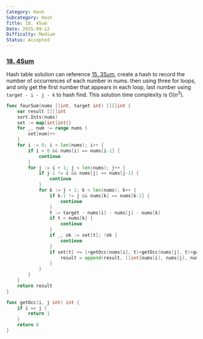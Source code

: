 ```yaml
---
Category: Hash
Subcategory: Hash
Title: 18. 4Sum
Date: 2025-09-12
Difficulty: Medium
Status: Accepted
---
```

### [18. 4Sum]

Hash table solution can reference [15. 3Sum], create a hash to record the number of occurrences of each number in nums.
then using three for loops, and only get the first number that appears in each loop, last number using `target - i - j - k` to hash find.
This solution time complexity is O(n<sup>3</sup>).

```go
func fourSum(nums []int, target int) [][]int {
	var result [][]int
	sort.Ints(nums)
	set := map[int]int{}
	for _, num := range nums {
		set[num]++
	}
	for i := 0; i < len(nums); i++ {
		if i > 0 && nums[i] == nums[i-1] {
			continue
		}
		for j := i + 1; j < len(nums); j++ {
			if j-1 != i && nums[j] == nums[j-1] {
				continue
			}
			for k := j + 1; k < len(nums); k++ {
				if k-1 != j && nums[k] == nums[k-1] {
					continue
				}
				t := target - nums[i] - nums[j] - nums[k]
				if t < nums[k] {
					continue
				}
				if _, ok := set[t]; !ok {
					continue
				}
				if set[t] >= 1+getOcc(nums[i], t)+getOcc(nums[j], t)+getOcc(nums[k], t) {
					result = append(result, []int{nums[i], nums[j], nums[k], t})
				}
			}
		}
	}
	return result
}

func getOcc(i, j int) int {
	if i == j {
		return 1
	}
	return 0
}
```

[18. 4Sum]: https://leetcode.com/problems/4sum/
[15. 3Sum]: https://github.com/Hotshot824/Leetcode/blob/main/Medium/15.3Sum.md